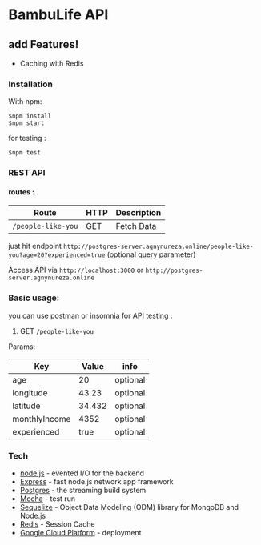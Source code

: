 # BambuLife API

## add Features!
  - Caching with Redis

### Installation
With npm:

```
$npm install
$npm start
```
for testing :
```
$npm test
```
 
### REST API 
#### routes :
| Route          | HTTP   |            Description              |
|----------------|--------|-------------------------------------|
| `/people-like-you`| GET    | Fetch Data                 |

just hit endpoint  ```http://postgres-server.agnynureza.online/people-like-you?age=20?experienced=true``` (optional query parameter)

Access API via ```http://localhost:3000``` or ```http://postgres-server.agnynureza.online```

### Basic usage:
you can use postman or insomnia for API testing :

1. GET ```/people-like-you``` 

Params:

| Key | Value | info   |
| ---- | ------ | ------- |
| age| 20 | optional |
| longitude | 43.23 | optional |
| latitude | 34.432 | optional |
| monthlyIncome| 4352 | optional |
| experienced | true | optional |


### Tech
* [node.js] - evented I/O for the backend
* [Express] - fast node.js network app framework
* [Postgres] - the streaming build system
* [Mocha] - test run
* [Sequelize] - Object Data Modeling (ODM) library for MongoDB and Node.js
* [Redis] - Session Cache
* [Google Cloud Platform] - deployment


[node.js]: <http://nodejs.org>
[Mocha]: <https://mochajs.org/>
[Postgres]: <https://www.postgresql.org/>
[Sequelize]:<http://docs.sequelizejs.com/>
[Express]: <http://expressjs.com>
[Redis]: <https://redis.io/>
[Google Cloud Platform]: <https://cloud.google.com/>

